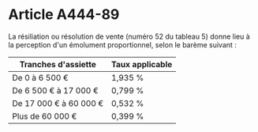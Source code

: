 # Article A444-89

La résiliation ou résolution de vente (numéro 52 du tableau 5) donne lieu à la perception d'un émolument proportionnel, selon le barème suivant :

| Tranches d'assiette | Taux applicable |
| --- | --- |
| De 0 à 6 500 € | 1,935 % |
| De 6 500 € à 17 000 € | 0,799 % |
| De 17 000 € à 60 000 € | 0,532 % |
| Plus de 60 000 € | 0,399 % |
